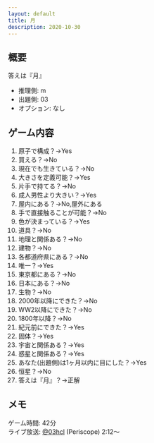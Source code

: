 ```yaml
---
layout: default
title: 月
description: 2020-10-30
---
```


## 概要

答えは『月』

- 推理側: m
- 出題側: 03
- オプション: なし

## ゲーム内容

1. 原子で構成？→Yes
2. 買える？→No
3. 現在でも生きている？→No
4. 大きさを定義可能？→Yes
5. 片手で持てる？→No
6. 成人男性より大きい？→Yes
7. 屋内にある？→No,屋外にある
8. 手で直接触ることが可能？→No
9. 色が決まっている？→Yes
10. 道具？→No
11. 地理と関係ある？→No
12. 建物？→No
13. 各都道府県にある？→No
14. 唯一？→Yes
15. 東京都にある？→No
16. 日本にある？→No
17. 生物？→No
18. 2000年以降にできた？→No
19. WW2以降にできた？→No
20. 1800年以降？→No
21. 紀元前にできた？→Yes
22. 固体？→Yes
23. 宇宙と関係ある？→Yes
24. 惑星と関係ある？→Yes
25. あなた(出題側)は1ヶ月以内に目にした？→Yes
26. 恒星？→No
27. 答えは『月』？→正解

## メモ

ゲーム時間: 42分  
ライブ放送: [@03hcl](https://www.periscope.tv/03hcl/1OyKAgZWQBaJb?t=2m12s) (Periscope) 2:12～
